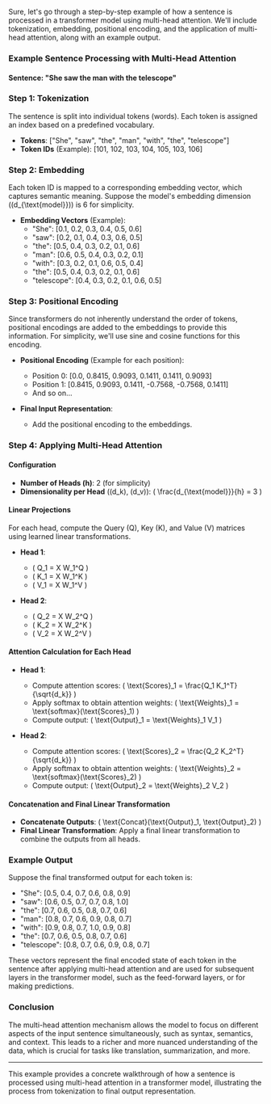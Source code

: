 Sure, let's go through a step-by-step example of how a sentence is processed in a transformer model using multi-head attention. We'll include tokenization, embedding, positional encoding, and the application of multi-head attention, along with an example output.

### Example Sentence Processing with Multi-Head Attention

#### Sentence: "She saw the man with the telescope"

### Step 1: Tokenization
The sentence is split into individual tokens (words). Each token is assigned an index based on a predefined vocabulary.

- **Tokens**: ["She", "saw", "the", "man", "with", "the", "telescope"]
- **Token IDs** (Example): [101, 102, 103, 104, 105, 103, 106]

### Step 2: Embedding
Each token ID is mapped to a corresponding embedding vector, which captures semantic meaning. Suppose the model's embedding dimension (\(d_{\text{model}}\)) is 6 for simplicity.

- **Embedding Vectors** (Example):
  - "She": [0.1, 0.2, 0.3, 0.4, 0.5, 0.6]
  - "saw": [0.2, 0.1, 0.4, 0.3, 0.6, 0.5]
  - "the": [0.5, 0.4, 0.3, 0.2, 0.1, 0.6]
  - "man": [0.6, 0.5, 0.4, 0.3, 0.2, 0.1]
  - "with": [0.3, 0.2, 0.1, 0.6, 0.5, 0.4]
  - "the": [0.5, 0.4, 0.3, 0.2, 0.1, 0.6]
  - "telescope": [0.4, 0.3, 0.2, 0.1, 0.6, 0.5]

### Step 3: Positional Encoding
Since transformers do not inherently understand the order of tokens, positional encodings are added to the embeddings to provide this information. For simplicity, we'll use sine and cosine functions for this encoding.

- **Positional Encoding** (Example for each position):
  - Position 0: [0.0, 0.8415, 0.9093, 0.1411, 0.1411, 0.9093]
  - Position 1: [0.8415, 0.9093, 0.1411, -0.7568, -0.7568, 0.1411]
  - And so on...

- **Final Input Representation**:
  - Add the positional encoding to the embeddings.

### Step 4: Applying Multi-Head Attention

#### Configuration
- **Number of Heads (h)**: 2 (for simplicity)
- **Dimensionality per Head** (\(d_k\), \(d_v\)): \( \frac{d_{\text{model}}}{h} = 3 \)

#### Linear Projections
For each head, compute the Query (Q), Key (K), and Value (V) matrices using learned linear transformations.

- **Head 1**:
  - \( Q_1 = X W_1^Q \)
  - \( K_1 = X W_1^K \)
  - \( V_1 = X W_1^V \)

- **Head 2**:
  - \( Q_2 = X W_2^Q \)
  - \( K_2 = X W_2^K \)
  - \( V_2 = X W_2^V \)

#### Attention Calculation for Each Head
- **Head 1**:
  - Compute attention scores: \( \text{Scores}_1 = \frac{Q_1 K_1^T}{\sqrt{d_k}} \)
  - Apply softmax to obtain attention weights: \( \text{Weights}_1 = \text{softmax}(\text{Scores}_1) \)
  - Compute output: \( \text{Output}_1 = \text{Weights}_1 V_1 \)

- **Head 2**:
  - Compute attention scores: \( \text{Scores}_2 = \frac{Q_2 K_2^T}{\sqrt{d_k}} \)
  - Apply softmax to obtain attention weights: \( \text{Weights}_2 = \text{softmax}(\text{Scores}_2) \)
  - Compute output: \( \text{Output}_2 = \text{Weights}_2 V_2 \)

#### Concatenation and Final Linear Transformation
- **Concatenate Outputs**: \( \text{Concat}(\text{Output}_1, \text{Output}_2) \)
- **Final Linear Transformation**: Apply a final linear transformation to combine the outputs from all heads.

### Example Output
Suppose the final transformed output for each token is:

- "She": [0.5, 0.4, 0.7, 0.6, 0.8, 0.9]
- "saw": [0.6, 0.5, 0.7, 0.7, 0.8, 1.0]
- "the": [0.7, 0.6, 0.5, 0.8, 0.7, 0.6]
- "man": [0.8, 0.7, 0.6, 0.9, 0.8, 0.7]
- "with": [0.9, 0.8, 0.7, 1.0, 0.9, 0.8]
- "the": [0.7, 0.6, 0.5, 0.8, 0.7, 0.6]
- "telescope": [0.8, 0.7, 0.6, 0.9, 0.8, 0.7]

These vectors represent the final encoded state of each token in the sentence after applying multi-head attention and are used for subsequent layers in the transformer model, such as the feed-forward layers, or for making predictions.

### Conclusion
The multi-head attention mechanism allows the model to focus on different aspects of the input sentence simultaneously, such as syntax, semantics, and context. This leads to a richer and more nuanced understanding of the data, which is crucial for tasks like translation, summarization, and more.

---

This example provides a concrete walkthrough of how a sentence is processed using multi-head attention in a transformer model, illustrating the process from tokenization to final output representation.